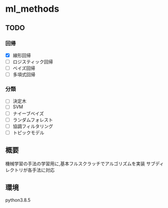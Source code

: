 # ml_methods

## TODO
### 回帰
- [x] 線形回帰
- [ ] ロジスティック回帰
- [ ] ベイズ回帰
- [ ] 多項式回帰

### 分類
- [ ] 決定木
- [ ] SVM
- [ ] ナイーブベイズ
- [ ] ランダムフォレスト
- [ ] 協調フィルタリング
- [ ] トピックモデル

## 概要

機械学習の手法の学習用に,基本フルスクラッチでアルゴリズムを実装
サブディレクトリが各手法に対応


## 環境

python3.8.5

